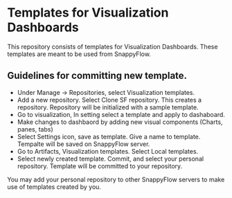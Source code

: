 # Templates for Visualization Dashboards
This repository consists of templates for Visualization Dashboards. These templates are meant to be used from SnappyFlow.


## Guidelines for committing new template.
- Under Manage -> Repositories, select Visualization templates.
- Add a new repository. Select Clone SF repository. This creates a repository. Repository will be initialized with a sample template.
- Go to visualization, In setting select a template and apply to dashaboard.
- Make changes to dashbaord by adding new visual components (Charts, panes, tabs)
- Select Settings icon, save as template. Give a name to template. Tempalte will be saved on SnappyFlow server.
- Go to Artifacts, Visualization templates. Select Local templates.
- Select newly created template. Commit, and select your personal repository. Template will be committed to your repository.

You may add your personal repository to other SnappyFlow servers to make use of templates created by you.
